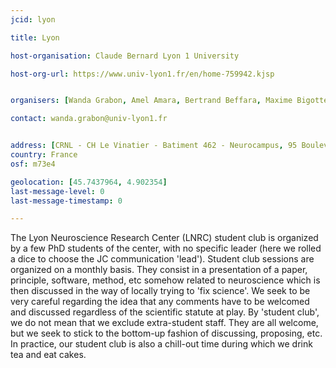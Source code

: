 ```yaml
---
jcid: lyon

title: Lyon 

host-organisation: Claude Bernard Lyon 1 University 

host-org-url: https://www.univ-lyon1.fr/en/home-759942.kjsp 


organisers: [Wanda Grabon, Amel Amara, Bertrand Beffara, Maxime Bigotte, Aurelie Brecier, Ines Daguet, Nadia Gasmi] 

contact: wanda.grabon@univ-lyon1.fr 


address: [CRNL - CH Le Vinatier - Batiment 462 - Neurocampus, 95 Boulevard Pinel, 69500 Bron]
country: France
osf: m73e4

geolocation: [45.7437964, 4.902354]
last-message-level: 0
last-message-timestamp: 0

---
```


The Lyon Neuroscience Research Center (LNRC) student club is organized by a few PhD students of the center, with no specific leader (here we rolled a dice to choose the JC communication 'lead'). Student club sessions are
organized on a monthly basis. They consist in a presentation of a paper, principle, software, method, etc somehow related to neuroscience which is then discussed in the way of locally trying to 'fix science'. 
We seek to be very careful regarding the idea that any comments have to be welcomed and discussed regardless of the scientific statute at play. By 'student club', we do not mean that we exclude extra-student staff. 
They are all welcome, but we seek to stick to the bottom-up fashion of discussing, proposing, etc. In practice, our student club is also a chill-out time during which we drink tea and eat cakes.   
